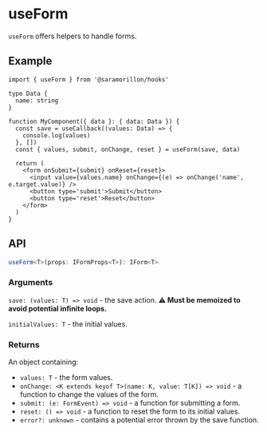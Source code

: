 # useForm

`useForm` offers helpers to handle forms.

## Example

```tsx
import { useForm } from '@saramorillon/hooks'

type Data {
  name: string
}

function MyComponent({ data }: { data: Data }) {
  const save = useCallback((values: Data) => {
    console.log(values)
  }, [])
  const { values, submit, onChange, reset } = useForm(save, data)

  return (
    <form onSubmit={submit} onReset={reset}>
      <input value={values.name} onChange={(e) => onChange('name', e.target.value)} />
      <button type='submit'>Submit</button>
      <button type='reset'>Reset</button>
    </form>
  )
}
```

## API

```typescript
useForm<T>(props: IFormProps<T>): IForm<T>
```

### Arguments

`save: (values: T) => void` - the save action. **:warning: Must be memoized to avoid potential infinite loops.**

`initialValues: T` - the initial values.

### Returns

An object containing:

- `values: T` - the form values.
- `onChange: <K extends keyof T>(name: K, value: T[K]) => void` - a function to change the values of the form.
- `submit: (e: FormEvent) => void` - a function for submitting a form.
- `reset: () => void` - a function to reset the form to its initial values.
- `error?: unknown` - contains a potential error thrown by the save function.
